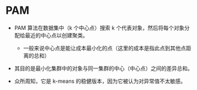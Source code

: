 # PAM

- PAM 算法在数据集中（k 个中心点）搜索 k 个代表对象，然后将每个对象分配给最近的中心点以创建聚类。
   
   - 一般来说中心点是能让成本最小化的点（这里的成本是指此点到其他点距离的总和）

- 其目的是最小化集群中的对象与同一集群的中心（中心点）之间的差异总和。

- 众所周知，它是 k-means 的稳健版本，因为它被认为对异常值不太敏感。
